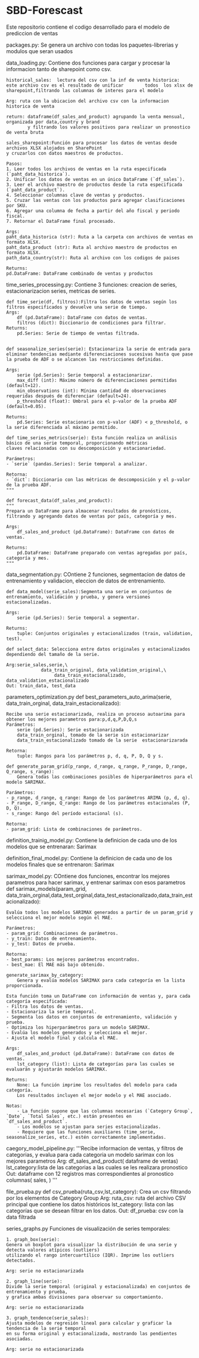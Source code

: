 # SBD-Forescast
Este repositorio contiene el codigo desarrollado para el modelo de prediccion de ventas

packages.py: Se genera un archivo con todas los paquetes-librerias y modulos que seran usados

data_loading.py: Contiene dos funciones para cargar y procesar la informacion tanto de sharepoint como csv.

    historical_sales:  lectura del csv con la inf de venta historica:  este archivo csv es el resultado de unificar        todos  los xlsx de sharepoint,filtrando las columnas de interes para el modelo
    
    Arg: ruta con la ubicacion del archivo csv con la informacion historica de venta
    
    return: dataframe(df_sales_and_product) agrupando la venta mensual, organizada por data,country y brand
            y filtrando los valores positivos para realizar un pronostico de venta bruta

    sales_sharepoint:Función para procesar los datos de ventas desde archivos XLSX alojados en SharePoint 
    y cruzarlos con datos maestros de productos.

    Pasos:
    1. Leer todos los archivos de ventas en la ruta especificada (`paht_data_historica`).
    2. Unificar los datos de ventas en un único DataFrame (`df_sales`).
    3. Leer el archivo maestro de productos desde la ruta especificada (`paht_data_product`).
    4. Seleccionar columnas clave de ventas y productos.
    5. Cruzar las ventas con los productos para agregar clasificaciones por SKU.
    6. Agregar una columna de fecha a partir del año fiscal y periodo fiscal.
    7. Retornar el DataFrame final procesado.

    Args:
    paht_data_historica (str): Ruta a la carpeta con archivos de ventas en formato XLSX.
    paht_data_product (str): Ruta al archivo maestro de productos en formato XLSX.
    path_data_country(str): Ruta al archivo con los codigos de paises

    Returns:
    pd.DataFrame: DataFrame combinado de ventas y productos



time_series_processing.py: Contiene 3 funciones: creacion de series, estacionarizacion series, metricas de series.

    def time_serie(df, filtros):Filtra los datos de ventas según los filtros especificados y devuelve una serie de tiempo.
    Args:
        df (pd.DataFrame): DataFrame con datos de ventas.
        filtros (dict): Diccionario de condiciones para filtrar.
    Returns:
        pd.Series: Serie de tiempo de ventas filtrada.


    def seasonalize_series(serie): Estacionariza la serie de entrada para eliminar tendencias mediante diferenciaciones sucesivas hasta que pase la prueba de ADF o se alcancen las restricciones definidas.

    Args:
        serie (pd.Series): Serie temporal a estacionarizar.
        max_diff (int): Máximo número de diferenciaciones permitidas (default=12).
        min_observations (int): Mínima cantidad de observaciones requeridas después de diferenciar (default=24).
        p_threshold (float): Umbral para el p-valor de la prueba ADF (default=0.05).

    Returns:
        pd.Series: Serie estacionaria con p-valor (ADF) < p_threshold, o la serie diferenciada al máximo permitido.
    
    def time_series_metrics(serie): Esta función realiza un análisis básico de una serie temporal, proporcionando métricas
    claves relacionadas con su descomposición y estacionariedad.

    Parámetros:
    - `serie` (pandas.Series): Serie temporal a analizar.

    Retorna:
    - `dict`: Diccionario con las métricas de descomposición y el p-valor de la prueba ADF.
    """

    def forecast_data(df_sales_and_product):
    """
    Prepara un DataFrame para almacenar resultados de pronósticos, 
    filtrando y agregando datos de ventas por país, categoría y mes.

    Args:
        df_sales_and_product (pd.DataFrame): DataFrame con datos de ventas.

    Returns:
        pd.DataFrame: DataFrame preparado con ventas agregadas por país, categoría y mes.
    """



data_segmentation.py: COntiene 2 funciones, segmentacion de datos de entrenamiento y validacion, eleccion 
    de datos de entrenamiento.

    def data_model(serie_sales):Segmenta una serie en conjuntos de entrenamiento, validación y prueba, y genera versiones estacionalizadas.

    Args: 
        serie (pd.Series): Serie temporal a segmentar.
    
    Returns:
        tuple: Conjuntos originales y estacionalizados (train, validation, test).
    
    def select_data: Selecciona entre datos originales y estacionalizados dependiendo del tamaño de la serie.

    Arg:serie_sales,serie,\
                 data_train_original, data_validation_original,\
                      data_train_estacionalizado, data_validation_estacionalizado
    Out: train_data, test_data

parameters_optimization.py
    def best_parameters_auto_arima(serie,
                              data_train_orginal, data_train_estacionalizado):
    
    Recibe una serie estacionarizada, realiza un proceso autoarima para obtener los mejores parametros para:p,d,q,P,D,Q,s
    Parámetros:
        serie (pd.Series): Serie estacionarizada 
        data_train_orginal, tomado de la serie sin estacionarizar
        data_train_estacionalizado tomado de la serie  estacionarizarada

    Retorna:
        tuple: Rangos para los parámetros p, d, q, P, D, Q y s.
    
    def generate_param_grid(p_range, d_range, q_range, P_range, D_range, Q_range, s_range):
        Genera todas las combinaciones posibles de hiperparámetros para el modelo SARIMAX.
    
    Parámetros:
    - p_range, d_range, q_range: Rango de los parámetros ARIMA (p, d, q).
    - P_range, D_range, Q_range: Rango de los parámetros estacionales (P, D, Q).
    - s_range: Rango del período estacional (s).
    
    Retorna:
    - param_grid: Lista de combinaciones de parámetros.

definition_trainig_model.py: Contiene la definicion de cada uno de los modelos que se entrenaran:
    Sarimax

definition_final_model.py: Contiene la definicion  de cada uno de los modelos finales que se entrenaron:
    Sarimax    


sarimax_model.py: COntiene dos funciones, encontrar los mejores parametros para hacer sarimax, y entrenar sarimax    con   esos parametros
    def sarimax_models(param_grid, data_train_orginal,data_test_orginal,data_test_estacionalizado,data_train_estacionalizado):

    Evalúa todos los modelos SARIMAX generados a partir de un param_grid y selecciona el mejor modelo según el MAE.
    
    Parámetros:
    - param_grid: Combinaciones de parámetros.
    - y_train: Datos de entrenamiento.
    - y_test: Datos de prueba.
    
    Retorna:
    - best_params: Los mejores parámetros encontrados.
    - best_mae: El MAE más bajo obtenido.
  
    generate_sarimax_by_category: 
        Genera y evalúa modelos SARIMAX para cada categoría en la lista proporcionada.

    Esta función toma un DataFrame con información de ventas y, para cada categoría especificada:
    - Filtra los datos de ventas.
    - Estacionariza la serie temporal.
    - Segmenta los datos en conjuntos de entrenamiento, validación y prueba.
    - Optimiza los hiperparámetros para un modelo SARIMAX.
    - Evalúa los modelos generados y selecciona el mejor.
    - Ajusta el modelo final y calcula el MAE.

    Args:
        df_sales_and_product (pd.DataFrame): DataFrame con datos de ventas.
        lst_category (list): Lista de categorías para las cuales se evaluarán y ajustarán modelos SARIMAX.

    Returns:
        None: La función imprime los resultados del modelo para cada categoría. 
        Los resultados incluyen el mejor modelo y el MAE asociado.

    Notas:
        - La función supone que las columnas necesarias (`Category Group`, `Date`, `Total Sales`, etc.) están presentes en `df_sales_and_product`.
        - Los modelos se ajustan para series estacionalizadas.
        - Requiere que las funciones auxiliares (time_serie, seasonalize_series, etc.) estén correctamente implementadas.
    
caegory_model_pipeline.py:
    '''Recibe informacion de ventas, y filtros de categorias, y evalua para cada categoria un modelo sarimax
    con los mejores parametros
    Arg: df_sales_and_product( dataframe de ventas)
        lst_category:lista de las categorias a las cuales se les realizara pronostico
    Out: dataframe con 12 registros mas correspondientes al pronostico
        columnas( sales, )
    '''

file_prueba.py
    def csv_prueba(ruta_csv,lst_category):
        Crea un csv filtrando por los elementos de Category Group
    Arg: ruta_csv: ruta del archivo CSV principal que contiene los datos históricos
         lst_category: lista con las categorías que se desean filtrar en los datos.
    Out: df_prueba: csv con la data filtrada
   


























series_graphs.py
    Funciones de visualización de series temporales:

    1. graph_box(serie): 
    Genera un boxplot para visualizar la distribución de una serie y detecta valores atípicos (outliers) 
    utilizando el rango intercuartílico (IQR). Imprime los outliers detectados.

    Arg: serie no estacionarizada

    2. graph_line(serie): 
    Divide la serie temporal (original y estacionalizada) en conjuntos de entrenamiento y prueba, 
    y grafica ambas divisiones para observar su comportamiento.

    Arg: serie no estacionarizada

    3. graph_tendence(serie_sales): 
    Ajusta modelos de regresión lineal para calcular y graficar la tendencia de la serie temporal 
    en su forma original y estacionalizada, mostrando las pendientes asociadas.

    Arg: serie no estacionarizada